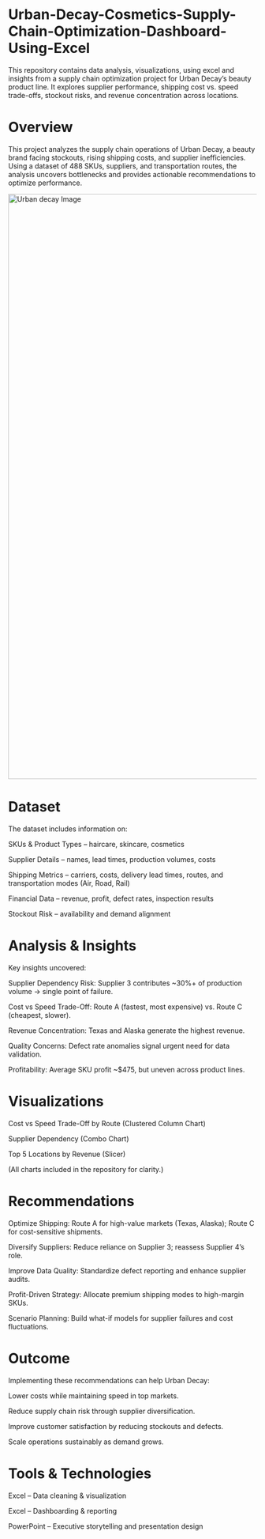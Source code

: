 # Urban-Decay-Cosmetics-Supply-Chain-Optimization-Dashboard-Using-Excel
This repository contains data analysis, visualizations, using excel and insights from a supply chain optimization project for Urban Decay’s beauty product line. It explores supplier performance, shipping cost vs. speed trade-offs, stockout risks, and revenue concentration across locations. 

# Overview

This project analyzes the supply chain operations of Urban Decay, a beauty brand facing stockouts, rising shipping costs, and supplier inefficiencies. Using a dataset of 488 SKUs, suppliers, and transportation routes, the analysis uncovers bottlenecks and provides actionable recommendations to optimize performance.


<img width="880" height="1184" alt="Urban decay Image" src="https://github.com/user-attachments/assets/90b386be-55d4-46a4-a1dc-3e74fc837ce1" />


# Dataset

The dataset includes information on:

SKUs & Product Types – haircare, skincare, cosmetics

Supplier Details – names, lead times, production volumes, costs

Shipping Metrics – carriers, costs, delivery lead times, routes, and transportation modes (Air, Road, Rail)

Financial Data – revenue, profit, defect rates, inspection results

Stockout Risk – availability and demand alignment

# Analysis & Insights

Key insights uncovered:

Supplier Dependency Risk: Supplier 3 contributes ~30%+ of production volume → single point of failure.

Cost vs Speed Trade-Off: Route A (fastest, most expensive) vs. Route C (cheapest, slower).

Revenue Concentration: Texas and Alaska generate the highest revenue.

Quality Concerns: Defect rate anomalies signal urgent need for data validation.

Profitability: Average SKU profit ~$475, but uneven across product lines.

# Visualizations

Cost vs Speed Trade-Off by Route (Clustered Column Chart)

Supplier Dependency (Combo Chart)

Top 5 Locations by Revenue (Slicer)

(All charts included in the repository for clarity.)

# Recommendations

Optimize Shipping: Route A for high-value markets (Texas, Alaska); Route C for cost-sensitive shipments.

Diversify Suppliers: Reduce reliance on Supplier 3; reassess Supplier 4’s role.

Improve Data Quality: Standardize defect reporting and enhance supplier audits.

Profit-Driven Strategy: Allocate premium shipping modes to high-margin SKUs.

Scenario Planning: Build what-if models for supplier failures and cost fluctuations.

# Outcome

Implementing these recommendations can help Urban Decay:

Lower costs while maintaining speed in top markets.

Reduce supply chain risk through supplier diversification.

Improve customer satisfaction by reducing stockouts and defects.

Scale operations sustainably as demand grows.

# Tools & Technologies

Excel – Data cleaning & visualization

Excel – Dashboarding & reporting

PowerPoint – Executive storytelling and presentation design

